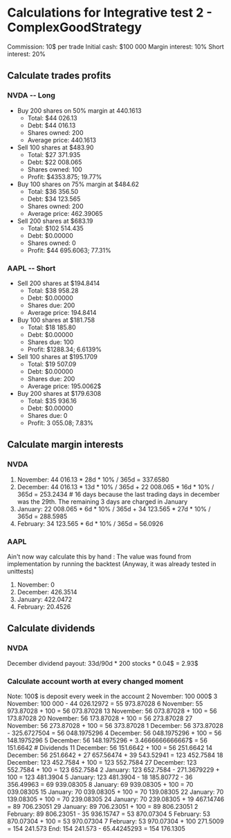 # Calculations for Integrative test 2 - ComplexGoodStrategy
Commission: 10$ per trade
Initial cash: $100 000
Margin interest: 10%
Short interest: 20%
## Calculate trades profits
### NVDA -- Long
- Buy 200 shares on 50% margin at 440.1613
  - Total: $44 026.13
  - Debt: $44 016.13
  - Shares owned: 200
  - Average price: 440.1613
- Sell 100 shares at $483.90
  - Total: $27 371.935
  - Debt: $22 008.065
  - Shares owned: 100
  - Profit: $4353.875; 19.77%
- Buy 100 shares on 75% margin at $484.62
  - Total: $36 356.50
  - Debt: $34 123.565
  - Shares owned: 200
  - Average price: 462.39065
- Sell 200 shares at $683.19
  - Total: $102 514.435
  - Debt: $0.00000
  - Shares owned: 0
  - Profit: $44 695.6063; 77.31%

### AAPL -- Short
- Sell 200 shares at $194.8414
  - Total: $38 958.28
  - Debt: $0.00000
  - Shares due: 200
  - Average price: 194.8414
- Buy 100 shares at $181.758
  - Total: $18 185.80
  - Debt: $0.00000
  - Shares due: 100
  - Profit: $1288.34; 6.6139%
- Sell 100 shares at $195.1709
  - Total: $19 507.09
  - Debt: $0.00000
  - Shares due: 200
  - Average price: 195.0062$
- Buy 200 shares at $179.6308
  - Total: $35 936.16
  - Debt: $0.00000
  - Shares due: 0
  - Profit: 3 055.08; 7.83%

## Calculate margin interests
### NVDA
1. November: 44 016.13 * 28d * 10% / 365d = 337.6580
2. December: 44 016.13 * 13d * 10% / 365d + 22 008.065 * 16d * 10% / 365d = 253.2434 # 16 days because the last trading days in december was the 29th.  The remaining 3 days are charged in January
2. January: 22 008.065 * 6d * 10% / 365d + 34 123.565 * 27d * 10% / 365d = 288.5985
3. February: 34 123.565 * 6d * 10% / 365d = 56.0926

### AAPL
Ain't now way  calculate this by hand : The value was found from implementation  by running the backtest
(Anyway, it was already tested in unittests)
1. November: 0
2. December: 426.3514
3. January: 422.0472
4. February: 20.4526

## Calculate dividends
### NVDA
December dividend payout: 33d/90d * 200 stocks * 0.04$ = 2.93$

### Calculate account worth at every changed moment
Note: 100$ is deposit every week in the account
2 November: 100 000$
3 November: 100 000 - 44 026.12972 = 55 973.87028
6 November: 55 973.87028 + 100 = 56 073.87028
13 November: 56 073.87028 + 100 = 56 173.87028
20 November: 56 173.87028 + 100 = 56 273.87028
27 November: 56 273.87028 + 100 = 56 373.87028
1 December: 56 373.87028 - 325.6727504 = 56 048.1975296
4 December: 56 048.1975296 + 100 = 56 148.1975296
5 December: 56 148.1975296 + 3.4666666666667$ = 56 151.6642    # Dividends
11 December: 56 151.6642 + 100 = 56 251.6642
14 December: 56 251.6642 + 27 657.56474 + 39 543.52941 = 123 452.7584
18 December: 123 452.7584 + 100 = 123 552.7584
27 December: 123 552.7584 + 100 = 123 652.7584
2 January: 123 652.7584 - 271.3679229 + 100 = 123 481.3904
5 January: 123 481.3904 - 18 185.80772 - 36 356.49963 = 69 939.08305
8 January: 69 939.08305 + 100 = 70 039.08305
15 January: 70 039.08305 + 100 = 70 139.08305
22 January: 70 139.08305 + 100 = 70 239.08305
24 January: 70 239.08305 + 19 467.14746 = 89 706.23051
29 January: 89 706.23051 + 100 = 89 806.23051
2 February: 89 806.23051 - 35 936.15747 = 53 870.07304
5 February: 53 870.07304 + 100 = 53 970.07304
7 February: 53 970.07304 + 100 271.5009 = 154 241.573
End: 154 241.573 - 65.44245293 = 154 176.1305
